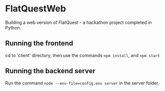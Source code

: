 # FlatQuestWeb

Building a web version of FlatQuest - a hackathon project completed in Python.

## Running the frontend 
cd to 'client' directory, then use the commands `npm install`, and `npm start`

## Running the backend server
Run the command `node --env-file=config.env server` in the server folder.